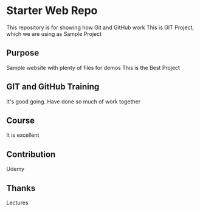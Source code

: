 # Starter Web Repo

This repository is for showing how Git and GitHub work
This is GIT Project, which we are using as Sample Project

## Purpose

Sample website with plenty of files for demos
This is the Best Project

## GIT and GitHub Training

It's good going. Have done so much of work together

## Course

It is excellent

## Contribution

Udemy 

## Thanks
Lectures